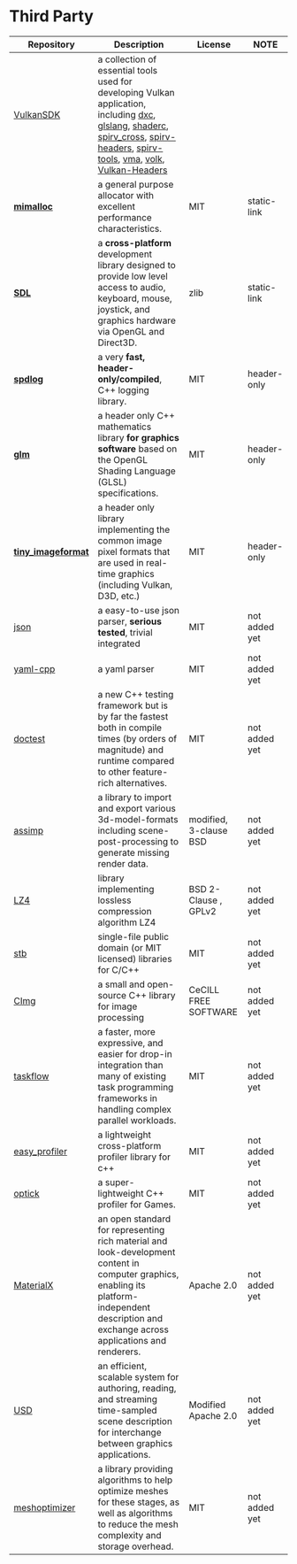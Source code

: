 # Third Party

|Repository|Description|License|NOTE|
|---|---|---|---|
| [VulkanSDK](https://www.lunarg.com/vulkan-sdk/)| a collection of essential tools used for developing Vulkan application, including [dxc](https://github.com/microsoft/DirectXShaderCompiler), [glslang](https://github.com/KhronosGroup/glslang), [shaderc](https://github.com/google/shaderc), [spirv_cross](https://github.com/KhronosGroup/SPIRV-Cross), [spirv-headers](https://github.com/KhronosGroup/SPIRV-Headers), [spirv-tools](https://github.com/KhronosGroup/SPIRV-Tools), [vma](https://github.com/GPUOpen-LibrariesAndSDKs/VulkanMemoryAllocator), [volk](https://github.com/zeux/volk),  [Vulkan-Headers](https://github.com/KhronosGroup/Vulkan-Headers) |  | |
| [**mimalloc**](https://github.com/microsoft/mimalloc)| a general purpose allocator with excellent performance characteristics. |MIT  | static-link|
|[**SDL**](https://github.com/libsdl-org/SDL)| a **cross-platform** development library designed to provide low level access to audio, keyboard, mouse, joystick, and graphics hardware via OpenGL and Direct3D.|zlib | static-link|
| [**spdlog**](https://github.com/gabime/spdlog)| a very **fast, header-only/compiled**, C++ logging library.| MIT  |header-only|
|[**glm**](https://github.com/g-truc/glm)| a header only C++ mathematics library **for graphics software** based on the OpenGL Shading Language (GLSL) specifications. | MIT  |header-only |
|[**tiny_imageformat**](https://github.com/DeanoC/tiny_imageformat)| a header only library implementing the common image pixel formats that are used in real-time graphics (including Vulkan, D3D, etc.) |MIT  | header-only |
|[json](https://github.com/nlohmann/json) | a easy-to-use json parser, **serious tested**, trivial integrated | MIT  | not added yet| 
|[yaml-cpp](https://github.com/jbeder/yaml-cpp) | a yaml parser |  MIT  | not added yet|
|[doctest](https://github.com/doctest/doctest) | a new C++ testing framework but is by far the fastest both in compile times (by orders of magnitude) and runtime compared to other feature-rich alternatives. |  MIT  | not added yet| 
|[assimp](https://github.com/assimp/assimp) | a library to import and export various 3d-model-formats including scene-post-processing to generate missing render data. | modified, 3-clause BSD | not added yet|
|[LZ4](https://github.com/lz4/lz4) | library implementing lossless compression algorithm LZ4   | BSD 2-Clause , GPLv2  | not added yet|
|[stb](https://github.com/nothings/stb) | single-file public domain (or MIT licensed) libraries for C/C++ |  MIT  | not added yet|
|[CImg](https://github.com/GreycLab/CImg) | a small and open-source C++ library for image processing |   CeCILL FREE SOFTWARE  | not added yet|
|[taskflow](https://github.com/taskflow/taskflow) | a faster, more expressive, and easier for drop-in integration than many of existing task programming frameworks in handling complex parallel workloads.| MIT  | not added yet|
|[easy_profiler](https://github.com/yse/easy_profiler) | a lightweight cross-platform profiler library for c++ |   MIT  | not added yet|
|[optick](https://github.com/bombomby/optick) | a super-lightweight C++ profiler for Games.   | MIT  | not added yet|
|[MaterialX](https://github.com/AcademySoftwareFoundation/MaterialX) |  an open standard for representing rich material and look-development content in computer graphics, enabling its platform-independent description and exchange across applications and renderers. |   Apache 2.0  | not added yet|
|[USD](https://github.com/PixarAnimationStudios/USD) | an efficient, scalable system for authoring, reading, and streaming time-sampled scene description for interchange between graphics applications. |   Modified Apache 2.0  | not added yet|
|[meshoptimizer](https://github.com/zeux/meshoptimizer) |  a library providing algorithms to help optimize meshes for these stages, as well as algorithms to reduce the mesh complexity and storage overhead. |  MIT  | not added yet|
